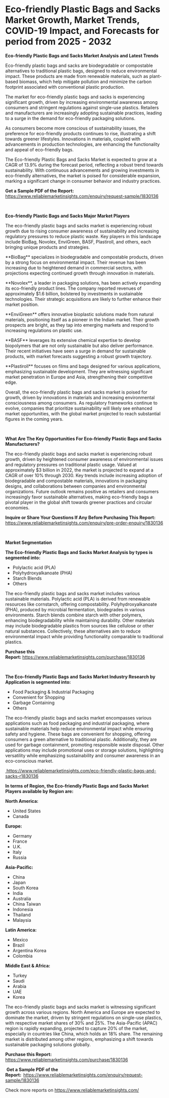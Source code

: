 <p><h1>Eco-friendly Plastic Bags and Sacks Market Growth, Market Trends, COVID-19 Impact, and Forecasts for period from 2025 - 2032</h1></p><p><strong>Eco-friendly Plastic Bags and Sacks Market Analysis and Latest Trends</strong></p>
<p><p>Eco-friendly plastic bags and sacks are biodegradable or compostable alternatives to traditional plastic bags, designed to reduce environmental impact. These products are made from renewable materials, such as plant-based biomass, which help mitigate pollution and minimize the carbon footprint associated with conventional plastic production.</p><p>The market for eco-friendly plastic bags and sacks is experiencing significant growth, driven by increasing environmental awareness among consumers and stringent regulations against single-use plastics. Retailers and manufacturers are increasingly adopting sustainable practices, leading to a surge in the demand for eco-friendly packaging solutions.</p><p>As consumers become more conscious of sustainability issues, the preference for eco-friendly products continues to rise, illustrating a shift towards greener lifestyles. Innovations in materials, coupled with advancements in production technologies, are enhancing the functionality and appeal of eco-friendly bags.</p><p>The Eco-friendly Plastic Bags and Sacks Market is expected to grow at a CAGR of 13.9% during the forecast period, reflecting a robust trend towards sustainability. With continuous advancements and growing investments in eco-friendly alternatives, the market is poised for considerable expansion, marking a significant change in consumer behavior and industry practices.</p></p>
<p><strong>Get a Sample PDF of the Report:&nbsp;</strong> <a href="https://www.reliablemarketinsights.com/enquiry/request-sample/1830136?utm_campaign=2010&utm_medium=2&utm_source=Github&utm_content=ia&utm_term=03022025&utm_id=eco-friendly-plastic-bags-and-sacks">https://www.reliablemarketinsights.com/enquiry/request-sample/1830136</a></p>
<p>&nbsp;</p>
<p><strong>Eco-friendly Plastic Bags and Sacks Major Market Players</strong></p>
<p><p>The eco-friendly plastic bags and sacks market is experiencing robust growth due to rising consumer awareness of sustainability and increasing regulatory pressures to reduce plastic waste. Key players in this landscape include BioBag, Novolex, EnviGreen, BASF, Plastiroll, and others, each bringing unique products and strategies.</p><p>**BioBag** specializes in biodegradable and compostable products, driven by a strong focus on environmental impact. Their revenue has been increasing due to heightened demand in commercial sectors, with projections expecting continued growth through innovation in materials.</p><p>**Novolex**, a leader in packaging solutions, has been actively expanding its eco-friendly product lines. The company reported revenues of approximately $1.6 billion, bolstered by investments in sustainable technologies. Their strategic acquisitions are likely to further enhance their market position.</p><p>**EnviGreen** offers innovative bioplastic solutions made from natural materials, positioning itself as a pioneer in the Indian market. Their growth prospects are bright, as they tap into emerging markets and respond to increasing regulations on plastic use.</p><p>**BASF** leverages its extensive chemical expertise to develop biopolymers that are not only sustainable but also deliver performance. Their recent initiatives have seen a surge in demand for sustainable products, with market forecasts suggesting a robust growth trajectory.</p><p>**Plastiroll** focuses on films and bags designed for various applications, emphasizing sustainable development. They are witnessing significant market penetration in Europe and Asia, strengthening their competitive edge.</p><p>Overall, the eco-friendly plastic bags and sacks market is poised for growth, driven by innovations in materials and increasing environmental consciousness among consumers. As regulatory frameworks continue to evolve, companies that prioritize sustainability will likely see enhanced market opportunities, with the global market projected to reach substantial figures in the coming years.</p></p>
<p>&nbsp;</p>
<p><strong>What Are The Key Opportunities For Eco-friendly Plastic Bags and Sacks Manufacturers?</strong></p>
<p><p>The eco-friendly plastic bags and sacks market is experiencing robust growth, driven by heightened consumer awareness of environmental issues and regulatory pressures on traditional plastic usage. Valued at approximately $3 billion in 2022, the market is projected to expand at a CAGR of over 10% through 2030. Key trends include increasing adoption of biodegradable and compostable materials, innovations in packaging designs, and collaborations between companies and environmental organizations. Future outlook remains positive as retailers and consumers increasingly favor sustainable alternatives, making eco-friendly bags a pivotal player in the global shift towards greener practices and circular economies.</p></p>
<p><strong>Inquire or Share Your Questions If Any Before Purchasing This Report:</strong> <a href="https://www.reliablemarketinsights.com/enquiry/pre-order-enquiry/1830136?utm_campaign=2010&utm_medium=2&utm_source=Github&utm_content=ia&utm_term=03022025&utm_id=eco-friendly-plastic-bags-and-sacks">https://www.reliablemarketinsights.com/enquiry/pre-order-enquiry/1830136</a></p>
<p>&nbsp;</p>
<p><strong>Market Segmentation</strong></p>
<p><strong>The Eco-friendly Plastic Bags and Sacks Market Analysis by types is segmented into:</strong></p>
<p><ul><li>Polylactic acid (PLA)</li><li>Polyhydroxyalkanoate (PHA)</li><li>Starch Blends</li><li>Others</li></ul></p>
<p><p>The eco-friendly plastic bags and sacks market includes various sustainable materials. Polylactic acid (PLA) is derived from renewable resources like cornstarch, offering compostability. Polyhydroxyalkanoate (PHA), produced by microbial fermentation, biodegrades in various environments. Starch blends combine starch with other polymers, enhancing biodegradability while maintaining durability. Other materials may include biodegradable plastics from sources like cellulose or other natural substances. Collectively, these alternatives aim to reduce environmental impact while providing functionality comparable to traditional plastics.</p></p>
<p><strong>Purchase this Report:&nbsp;</strong><a href="https://www.reliablemarketinsights.com/purchase/1830136?utm_campaign=2010&utm_medium=2&utm_source=Github&utm_content=ia&utm_term=03022025&utm_id=eco-friendly-plastic-bags-and-sacks">https://www.reliablemarketinsights.com/purchase/1830136</a></p>
<p>&nbsp;</p>
<p><strong>The Eco-friendly Plastic Bags and Sacks Market Industry Research by Application is segmented into:</strong></p>
<p><ul><li>Food Packaging & Industrial Packaging</li><li>Convenient for Shopping</li><li>Garbage Containing</li><li>Others</li></ul></p>
<p><p>The eco-friendly plastic bags and sacks market encompasses various applications such as food packaging and industrial packaging, where sustainable materials help reduce environmental impact while ensuring safety and hygiene. These bags are convenient for shopping, offering consumers a green alternative to traditional plastic. Additionally, they are used for garbage containment, promoting responsible waste disposal. Other applications may include promotional uses or storage solutions, highlighting versatility while emphasizing sustainability and consumer awareness in an eco-conscious market.</p></p>
<p><a href="https://www.reliablemarketinsights.com/eco-friendly-plastic-bags-and-sacks-r1830136?utm_campaign=2010&utm_medium=2&utm_source=Github&utm_content=ia&utm_term=03022025&utm_id=eco-friendly-plastic-bags-and-sacks">&nbsp;https://www.reliablemarketinsights.com/eco-friendly-plastic-bags-and-sacks-r1830136</a></p>
<p><strong>In terms of Region, the Eco-friendly Plastic Bags and Sacks Market Players available by Region are:</strong></p>
<p>
    <p> <strong> North America: </strong>
        <ul>
            <li>United States</li>
            <li>Canada</li>
        </ul>
        </p> 
    <p> <strong> Europe: </strong>
        <ul>
            <li>Germany</li>
            <li>France</li>
            <li>U.K.</li>
            <li>Italy</li>
            <li>Russia</li>
        </ul>
        </p> 
    <p> <strong> Asia-Pacific: </strong>
        <ul>
            <li>China</li>
            <li>Japan</li>
            <li>South Korea</li>
            <li>India</li>
            <li>Australia</li>
            <li>China Taiwan</li>
            <li>Indonesia</li>
            <li>Thailand</li>
            <li>Malaysia</li>
        </ul>
        </p> 
    <p> <strong> Latin America: </strong>
        <ul>
            <li>Mexico</li>
            <li>Brazil</li>
            <li>Argentina Korea</li>
            <li>Colombia</li>
        </ul>
        </p> 
    <p> <strong> Middle East & Africa: </strong>
        <ul>
            <li>Turkey</li>
            <li>Saudi</li>
            <li>Arabia</li>
            <li>UAE</li>
            <li>Korea</li>
        </ul>
    </p>
    </p>
<p><p>The eco-friendly plastic bags and sacks market is witnessing significant growth across various regions. North America and Europe are expected to dominate the market, driven by stringent regulations on single-use plastics, with respective market shares of 30% and 25%. The Asia-Pacific (APAC) region is rapidly expanding, projected to capture 20% of the market, especially in countries like China, which holds an 18% share. The remaining market is distributed among other regions, emphasizing a shift towards sustainable packaging solutions globally.</p></p>
<p><strong>Purchase this Report: </strong><a href="https://www.reliablemarketinsights.com/purchase/1830136?utm_campaign=2010&utm_medium=2&utm_source=Github&utm_content=ia&utm_term=03022025&utm_id=eco-friendly-plastic-bags-and-sacks">https://www.reliablemarketinsights.com/purchase/1830136</a></p>
<p>&nbsp;<strong>Get a Sample PDF of the Report:&nbsp;&nbsp;</strong><a href="https://www.reliablemarketinsights.com/enquiry/request-sample/1830136?utm_campaign=2010&utm_medium=2&utm_source=Github&utm_content=ia&utm_term=03022025&utm_id=eco-friendly-plastic-bags-and-sacks">https://www.reliablemarketinsights.com/enquiry/request-sample/1830136</a></p>
<p><strong></strong></p>
<p>Check more reports on <a href="https://www.reliablemarketinsights.com/?utm_campaign=2010&utm_medium=2&utm_source=Github&utm_content=ia&utm_term=03022025&utm_id=eco-friendly-plastic-bags-and-sacks">https://www.reliablemarketinsights.com/</a></p>